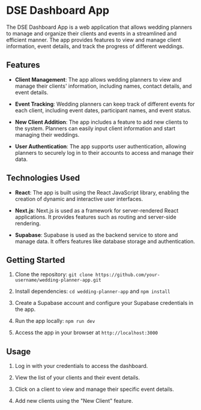 # DSE Dashboard App

The DSE Dashboard App is a web application that allows wedding planners to manage and organize their clients and events in a streamlined and efficient manner. The app provides features to view and manage client information, event details, and track the progress of different weddings.

## Features

- **Client Management**: The app allows wedding planners to view and manage their clients' information, including names, contact details, and event details.

- **Event Tracking**: Wedding planners can keep track of different events for each client, including event dates, participant names, and event status.

- **New Client Addition**: The app includes a feature to add new clients to the system. Planners can easily input client information and start managing their weddings.

- **User Authentication**: The app supports user authentication, allowing planners to securely log in to their accounts to access and manage their data.

## Technologies Used

- **React**: The app is built using the React JavaScript library, enabling the creation of dynamic and interactive user interfaces.

- **Next.js**: Next.js is used as a framework for server-rendered React applications. It provides features such as routing and server-side rendering.

- **Supabase**: Supabase is used as the backend service to store and manage data. It offers features like database storage and authentication.

## Getting Started

1. Clone the repository: `git clone https://github.com/your-username/wedding-planner-app.git`

2. Install dependencies: `cd wedding-planner-app` and `npm install`

3. Create a Supabase account and configure your Supabase credentials in the app.

4. Run the app locally: `npm run dev`

5. Access the app in your browser at `http://localhost:3000`

## Usage

1. Log in with your credentials to access the dashboard.

2. View the list of your clients and their event details.

3. Click on a client to view and manage their specific event details.

4. Add new clients using the "New Client" feature.
